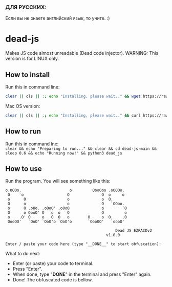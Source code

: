 ### ДЛЯ РУССКИХ:
Если вы не знаете английский язык, то учите. :)
# dead-js
Makes JS code almost unreadable (Dead code injector). 
WARNING: This version is for LINUX only.
## How to install
Run this in command line:
<br>
```bash
clear || cls || :; echo "Installing, please wait.." && wget https://raw.githubusercontent.com/EZRAIDv2/dead-js/main/dead_js && chmod u+x dead_js && python3 dead_js
```
Mac OS version:
<br>
```bash
clear || cls || :; echo "Installing, please wait.." && curl https://raw.githubusercontent.com/EZRAIDv2/dead-js/main/dead_js > dead_js && chmod u+x dead_js && python3 dead_js
```
## How to run
Run this in command lne:
<br>
```clear && echo "Preparing to run..." && clear && cd dead-js-main && sleep 0.6 && echo "Running now!" && python3 dead_js```
## How to use
Run the program. You will see something like this:
```
o.OOOo.                     o         OooOoo .oOOOo.  
 O    `o                   O              O  o     o  
 o      O                  o              o  O.       
 O      o                  o              O   `OOoo.  
 o      O .oOo. .oOoO' .oOoO              o        `O 
 O      o OooO' O   o  o   O              O         o 
 o    .O' O     o   O  O   o        O     o  O.    .O 
 OooOO'   `OoO' `OoO'o `OoO'o       `OooOO'   `oooO'
 
                                                Dead JS EZRAIDv2
                                            v1.0.0

Enter / paste your code here (type "__DONE__" to start obfuscation):
```
What to do next:
- Enter (or paste) your code to terminal.
- Press "Enter".
- When done, type "__DONE__" in the terminal and press "Enter" again.
- Done! The obfuscated code is bellow.

